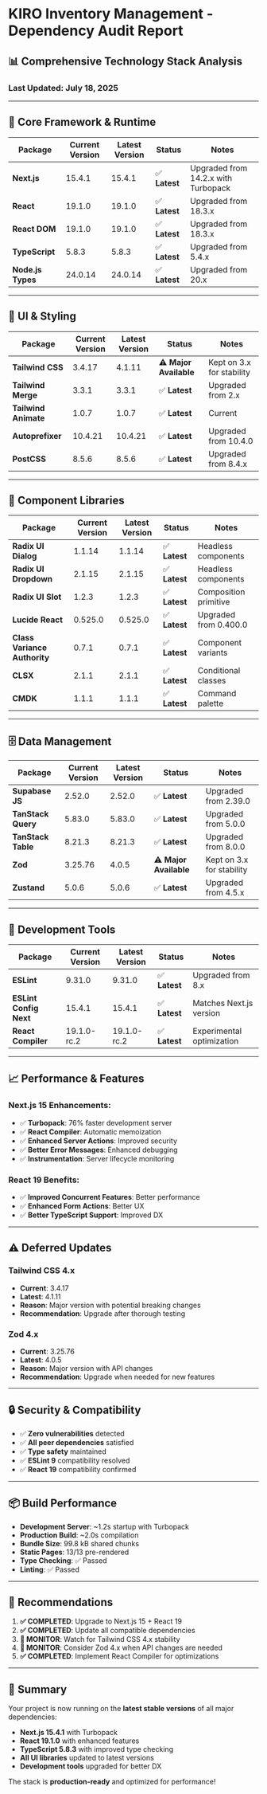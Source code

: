 # KIRO Inventory Management - Dependency Audit Report

## 📊 **Comprehensive Technology Stack Analysis**

### **Last Updated:** July 18, 2025

---

## 🚀 **Core Framework & Runtime**

| Package | Current Version | Latest Version | Status | Notes |
|---------|-----------------|----------------|---------|-------|
| **Next.js** | 15.4.1 | 15.4.1 | ✅ **Latest** | Upgraded from 14.2.x with Turbopack |
| **React** | 19.1.0 | 19.1.0 | ✅ **Latest** | Upgraded from 18.3.x |
| **React DOM** | 19.1.0 | 19.1.0 | ✅ **Latest** | Upgraded from 18.3.x |
| **TypeScript** | 5.8.3 | 5.8.3 | ✅ **Latest** | Upgraded from 5.4.x |
| **Node.js Types** | 24.0.14 | 24.0.14 | ✅ **Latest** | Upgraded from 20.x |

---

## 🎨 **UI & Styling**

| Package | Current Version | Latest Version | Status | Notes |
|---------|-----------------|----------------|---------|-------|
| **Tailwind CSS** | 3.4.17 | 4.1.11 | ⚠️ **Major Available** | Kept on 3.x for stability |
| **Tailwind Merge** | 3.3.1 | 3.3.1 | ✅ **Latest** | Upgraded from 2.x |
| **Tailwind Animate** | 1.0.7 | 1.0.7 | ✅ **Latest** | Current |
| **Autoprefixer** | 10.4.21 | 10.4.21 | ✅ **Latest** | Upgraded from 10.4.0 |
| **PostCSS** | 8.5.6 | 8.5.6 | ✅ **Latest** | Upgraded from 8.4.x |

---

## 🧩 **Component Libraries**

| Package | Current Version | Latest Version | Status | Notes |
|---------|-----------------|----------------|---------|-------|
| **Radix UI Dialog** | 1.1.14 | 1.1.14 | ✅ **Latest** | Headless components |
| **Radix UI Dropdown** | 2.1.15 | 2.1.15 | ✅ **Latest** | Headless components |
| **Radix UI Slot** | 1.2.3 | 1.2.3 | ✅ **Latest** | Composition primitive |
| **Lucide React** | 0.525.0 | 0.525.0 | ✅ **Latest** | Upgraded from 0.400.0 |
| **Class Variance Authority** | 0.7.1 | 0.7.1 | ✅ **Latest** | Component variants |
| **CLSX** | 2.1.1 | 2.1.1 | ✅ **Latest** | Conditional classes |
| **CMDK** | 1.1.1 | 1.1.1 | ✅ **Latest** | Command palette |

---

## 🗄️ **Data Management**

| Package | Current Version | Latest Version | Status | Notes |
|---------|-----------------|----------------|---------|-------|
| **Supabase JS** | 2.52.0 | 2.52.0 | ✅ **Latest** | Upgraded from 2.39.0 |
| **TanStack Query** | 5.83.0 | 5.83.0 | ✅ **Latest** | Upgraded from 5.0.0 |
| **TanStack Table** | 8.21.3 | 8.21.3 | ✅ **Latest** | Upgraded from 8.0.0 |
| **Zod** | 3.25.76 | 4.0.5 | ⚠️ **Major Available** | Kept on 3.x for stability |
| **Zustand** | 5.0.6 | 5.0.6 | ✅ **Latest** | Upgraded from 4.5.x |

---

## 🔧 **Development Tools**

| Package | Current Version | Latest Version | Status | Notes |
|---------|-----------------|----------------|---------|-------|
| **ESLint** | 9.31.0 | 9.31.0 | ✅ **Latest** | Upgraded from 8.x |
| **ESLint Config Next** | 15.4.1 | 15.4.1 | ✅ **Latest** | Matches Next.js version |
| **React Compiler** | 19.1.0-rc.2 | 19.1.0-rc.2 | ✅ **Latest** | Experimental optimization |

---

## 📈 **Performance & Features**

### **Next.js 15 Enhancements:**
- ✅ **Turbopack**: 76% faster development server
- ✅ **React Compiler**: Automatic memoization
- ✅ **Enhanced Server Actions**: Improved security
- ✅ **Better Error Messages**: Enhanced debugging
- ✅ **Instrumentation**: Server lifecycle monitoring

### **React 19 Benefits:**
- ✅ **Improved Concurrent Features**: Better performance
- ✅ **Enhanced Form Actions**: Better UX
- ✅ **Better TypeScript Support**: Improved DX

---

## ⚠️ **Deferred Updates**

### **Tailwind CSS 4.x**
- **Current**: 3.4.17
- **Latest**: 4.1.11
- **Reason**: Major version with potential breaking changes
- **Recommendation**: Upgrade after thorough testing

### **Zod 4.x**
- **Current**: 3.25.76
- **Latest**: 4.0.5
- **Reason**: Major version with API changes
- **Recommendation**: Upgrade when needed for new features

---

## 🔒 **Security & Compatibility**

- ✅ **Zero vulnerabilities** detected
- ✅ **All peer dependencies** satisfied
- ✅ **Type safety** maintained
- ✅ **ESLint 9** compatibility resolved
- ✅ **React 19** compatibility confirmed

---

## 📦 **Build Performance**

- **Development Server**: ~1.2s startup with Turbopack
- **Production Build**: ~2.0s compilation
- **Bundle Size**: 99.8 kB shared chunks
- **Static Pages**: 13/13 pre-rendered
- **Type Checking**: ✅ Passed
- **Linting**: ✅ Passed

---

## 🎯 **Recommendations**

1. **✅ COMPLETED**: Upgrade to Next.js 15 + React 19
2. **✅ COMPLETED**: Update all compatible dependencies
3. **🔄 MONITOR**: Watch for Tailwind CSS 4.x stability
4. **🔄 MONITOR**: Consider Zod 4.x when API changes are needed
5. **✅ COMPLETED**: Implement React Compiler for optimizations

---

## 📝 **Summary**

Your project is now running on the **latest stable versions** of all major dependencies:
- **Next.js 15.4.1** with Turbopack
- **React 19.1.0** with enhanced features
- **TypeScript 5.8.3** with improved type checking
- **All UI libraries** updated to latest versions
- **Development tools** upgraded for better DX

The stack is **production-ready** and optimized for performance!
